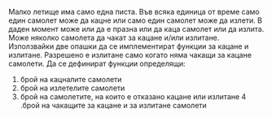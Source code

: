 Малко летище има само една писта. Във всяка единица от време само един самолет може да кацне или само един самолет може да излети.
В даден момент може или да е празна или да каца самолет или да излита. Може няколко самолета да чакат за кацане и/или излитане.
Използвайки две опашки да се имплементират функции за кацане и излитане. Разрешено е излитане само когато няма чакащи за кацане самолети.
Да се дефинират функции определящи:

1. брой на кацналите самолети
2. брой на излетелите самолети
3. брой на самолетите, на които е отказано кацане или излитане
4 .брой на чакащите за кацане и за излитане самолети
